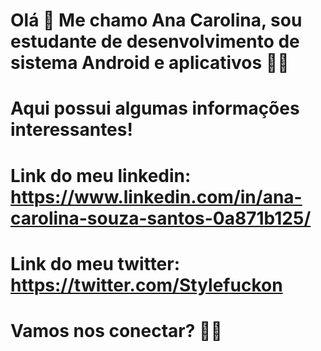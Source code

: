  # Olá 👋 Me chamo Ana Carolina, sou estudante de desenvolvimento de sistema Android e aplicativos 👩‍💻 
 # Aqui possui algumas informações interessantes!
 # Link do meu linkedin: https://www.linkedin.com/in/ana-carolina-souza-santos-0a871b125/  
 
 # Link do meu twitter: https://twitter.com/Stylefuckon 
 # Vamos nos conectar? 👏🙌
